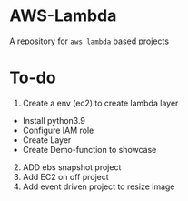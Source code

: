 # AWS-Lambda
A repository for `aws lambda` based projects

# To-do

1. Create a env (ec2) to create lambda layer
- Install python3.9
- Configure IAM role 
- Create Layer
- Create Demo-function to showcase

2.  ADD ebs snapshot project
3.  Add EC2 on off project
3.  Add event driven project to resize image
